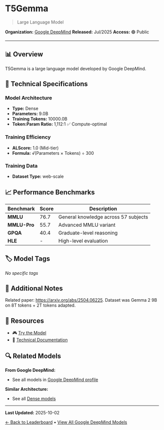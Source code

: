 # T5Gemma

> Large Language Model

**Organization:** [Google DeepMind](../../labs/google-deepmind.md)
**Released:** Jul/2025
**Access:** 🟢 Public

---

## 📊 Overview

T5Gemma is a large language model developed by Google DeepMind.

## 🔧 Technical Specifications

### Model Architecture
- **Type:** Dense
- **Parameters:** 9.0B
- **Training Tokens:** 10000.0B
- **Token:Param Ratio:** 1,112:1 ✅ Compute-optimal

### Training Efficiency
- **ALScore:** 1.0 (Mid-tier)
- **Formula:** √(Parameters × Tokens) ÷ 300

### Training Data
- **Dataset Type:** web-scale

## 📈 Performance Benchmarks

| Benchmark | Score | Description |
|-----------|-------|-------------|
| **MMLU** | 76.7 | General knowledge across 57 subjects |
| **MMLU-Pro** | 55.7 | Advanced MMLU variant |
| **GPQA** | 40.4 | Graduate-level reasoning |
| **HLE** | - | High-level evaluation |

## 🏷️ Model Tags

_No specific tags_

## 📝 Additional Notes

Related paper: https://arxiv.org/abs/2504.06225. Dataset was Gemma 2 9B on 8T tokens + 2T tokens adapted.

## 🔗 Resources

- 🎮 [Try the Model](https://huggingface.co/google/t5gemma-9b-9b-ul2-it)
- 📄 [Technical Documentation](https://developers.googleblog.com/en/t5gemma/)

## 🔍 Related Models

**From Google DeepMind:**
- See all models in [Google DeepMind profile](../../labs/google-deepmind.md)

**Similar Architecture:**
- See all [Dense models](../../architectures/dense.md)

---

**Last Updated:** 2025-10-02

[← Back to Leaderboard](../../README.md) • [View All Google DeepMind Models](../../labs/google-deepmind.md)
